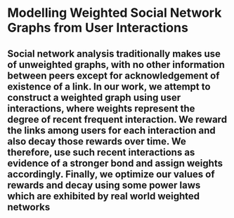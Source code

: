 # Modelling Weighted Social Network Graphs from User Interactions
## Social network analysis traditionally makes use of unweighted graphs, with no other information between peers except for acknowledgement of existence of a link. In our work, we attempt to construct a weighted graph using user interactions, where weights represent the degree of recent frequent interaction. We reward the links among users for each interaction and also decay those rewards over time. We therefore, use such recent  interactions as evidence of a stronger bond and assign weights accordingly. Finally, we optimize our values of rewards and decay using some power laws which are exhibited by real world weighted networks
